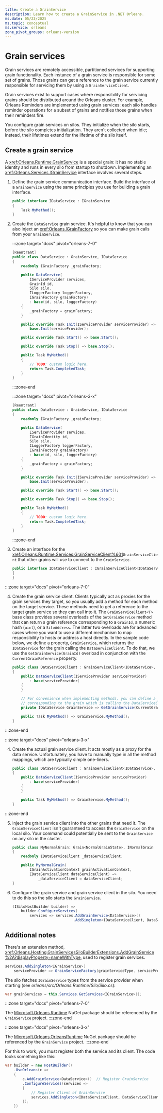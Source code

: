 ```yaml
---
title: Create a GrainService
description: Learn how to create a GrainService in .NET Orleans.
ms.date: 05/23/2025
ms.topic: conceptual
ms.service: orleans
zone_pivot_groups: orleans-version
---
```


# Grain services

Grain services are remotely accessible, partitioned services for supporting grain functionality. Each instance of a grain service is responsible for some set of grains. Those grains can get a reference to the grain service currently responsible for servicing them by using a `GrainServiceClient`.

Grain services exist to support cases where responsibility for servicing grains should be distributed around the Orleans cluster. For example, Orleans Reminders are implemented using grain services: each silo handles reminder operations for a subset of grains and notifies those grains when their reminders fire.

You configure grain services on silos. They initialize when the silo starts, before the silo completes initialization. They aren't collected when idle; instead, their lifetimes extend for the lifetime of the silo itself.

## Create a grain service

A <xref:Orleans.Runtime.GrainService> is a special grain: it has no stable identity and runs in every silo from startup to shutdown. Implementing an <xref:Orleans.Services.IGrainService> interface involves several steps.

1. Define the grain service communication interface. Build the interface of a `GrainService` using the same principles you use for building a grain interface.

    ```csharp
    public interface IDataService : IGrainService
    {
        Task MyMethod();
    }
    ```

2. Create the `DataService` grain service. It's helpful to know that you can also inject an <xref:Orleans.IGrainFactory> so you can make grain calls from your `GrainService`.

    <!-- markdownlint-disable MD044 -->
    :::zone target="docs" pivot="orleans-7-0"
    <!-- markdownlint-enable MD044 -->

    ```csharp
    [Reentrant]
    public class DataService : GrainService, IDataService
    {
        readonly IGrainFactory _grainFactory;

        public DataService(
            IServiceProvider services,
            GrainId id,
            Silo silo,
            ILoggerFactory loggerFactory,
            IGrainFactory grainFactory)
            : base(id, silo, loggerFactory)
        {
            _grainFactory = grainFactory;
        }

        public override Task Init(IServiceProvider serviceProvider) =>
            base.Init(serviceProvider);

        public override Task Start() => base.Start();

        public override Task Stop() => base.Stop();

        public Task MyMethod()
        {
            // TODO: custom logic here.
            return Task.CompletedTask;
        }
    }
    ```

    :::zone-end

    <!-- markdownlint-disable MD044 -->
    :::zone target="docs" pivot="orleans-3-x"
    <!-- markdownlint-enable MD044 -->

    ```csharp
    [Reentrant]
    public class DataService : GrainService, IDataService
    {
        readonly IGrainFactory _grainFactory;

        public DataService(
            IServiceProvider services,
            IGrainIdentity id,
            Silo silo,
            ILoggerFactory loggerFactory,
            IGrainFactory grainFactory)
            : base(id, silo, loggerFactory)
        {
            _grainFactory = grainFactory;
        }

        public override Task Init(IServiceProvider serviceProvider) =>
            base.Init(serviceProvider);

        public override Task Start() => base.Start();

        public override Task Stop() => base.Stop();

        public Task MyMethod()
        {
            // TODO: custom logic here.
            return Task.CompletedTask;
        }
    }
    ```

    :::zone-end

3. Create an interface for the <xref:Orleans.Runtime.Services.GrainServiceClient%601>`GrainServiceClient` that other grains will use to connect to the `GrainService`.

    ```csharp
    public interface IDataServiceClient : IGrainServiceClient<IDataService>, IDataService
    {
    }
    ```

<!-- markdownlint-disable MD044 -->
:::zone target="docs" pivot="orleans-7-0"
<!-- markdownlint-enable MD044 -->

4. Create the grain service client. Clients typically act as proxies for the grain services they target, so you usually add a method for each method on the target service. These methods need to get a reference to the target grain service so they can call into it. The `GrainServiceClient<T>` base class provides several overloads of the `GetGrainService` method that can return a grain reference corresponding to a `GrainId`, a numeric hash (`uint`), or a `SiloAddress`. The latter two overloads are for advanced cases where you want to use a different mechanism to map responsibility to hosts or address a host directly. In the sample code below, we define a property, `GrainService`, which returns the `IDataService` for the grain calling the `DataServiceClient`. To do that, we use the `GetGrainService(GrainId)` overload in conjunction with the `CurrentGrainReference` property.

    ```csharp
    public class DataServiceClient : GrainServiceClient<IDataService>, IDataServiceClient
    {
        public DataServiceClient(IServiceProvider serviceProvider)
            : base(serviceProvider)
        {
        }

        // For convenience when implementing methods, you can define a property which gets the IDataService
        // corresponding to the grain which is calling the DataServiceClient.
        private IDataService GrainService => GetGrainService(CurrentGrainReference.GrainId);

        public Task MyMethod() => GrainService.MyMethod();
    }
    ```

:::zone-end
<!-- markdownlint-disable MD044 -->
:::zone target="docs" pivot="orleans-3-x"
<!-- markdownlint-enable MD044 -->

4. Create the actual grain service client. It acts mostly as a proxy for the data service. Unfortunately, you have to manually type in all the method mappings, which are typically simple one-liners.

    ```csharp
    public class DataServiceClient : GrainServiceClient<IDataService>, IDataServiceClient
    {
        public DataServiceClient(IServiceProvider serviceProvider)
            : base(serviceProvider)
        {
        }

        public Task MyMethod() => GrainService.MyMethod();
    }
    ```

:::zone-end

5. Inject the grain service client into the other grains that need it. The `GrainServiceClient` isn't guaranteed to access the `GrainService` on the local silo. Your command could potentially be sent to the `GrainService` on any silo in the cluster.

    ```csharp
    public class MyNormalGrain: Grain<NormalGrainState>, INormalGrain
    {
        readonly IDataServiceClient _dataServiceClient;

        public MyNormalGrain(
            IGrainActivationContext grainActivationContext,
            IDataServiceClient dataServiceClient) =>
                _dataServiceClient = dataServiceClient;
    }
    ```

6. Configure the grain service and grain service client in the silo. You need to do this so the silo starts the `GrainService`.

    ```csharp
    (ISiloHostBuilder builder) =>
        builder.ConfigureServices(
            services => services.AddGrainService<DataService>()
                                .AddSingleton<IDataServiceClient, DataServiceClient>());
    ```

## Additional notes

<!-- markdownlint-disable-next-line proper-names -->
There's an extension method, <xref:Orleans.Hosting.GrainServicesSiloBuilderExtensions.AddGrainService%2A?displayProperty=nameWithType>, used to register grain services.

```csharp
services.AddSingleton<IGrainService>(
    serviceProvider => GrainServiceFactory(grainServiceType, serviceProvider));
```

<!-- markdownlint-disable-next-line proper-names -->
The silo fetches `IGrainService` types from the service provider when starting (see _orleans/src/Orleans.Runtime/Silo/Silo.cs_):

```csharp
var grainServices = this.Services.GetServices<IGrainService>();
```

<!-- markdownlint-disable MD044 -->
:::zone target="docs" pivot="orleans-7-0"
<!-- markdownlint-enable MD044 -->
The [Microsoft.Orleans.Runtime](https://www.nuget.org/packages/Microsoft.Orleans.Runtime) NuGet package should be referenced by the `GrainService` project.
:::zone-end
<!-- markdownlint-disable MD044 -->
:::zone target="docs" pivot="orleans-3-x"
<!-- markdownlint-enable MD044 -->
The [Microsoft.Orleans.OrleansRuntime](https://www.nuget.org/packages/Microsoft.Orleans.OrleansRuntime) NuGet package should be referenced by the `GrainService` project.
:::zone-end

For this to work, you must register both the service and its client. The code looks something like this:

```csharp
var builder = new HostBuilder()
    .UseOrleans(c =>
    {
        c.AddGrainService<DataService>()  // Register GrainService
        .ConfigureServices(services =>
        {
            // Register Client of GrainService
            services.AddSingleton<IDataServiceClient, DataServiceClient>();
        });
    })
 ```
